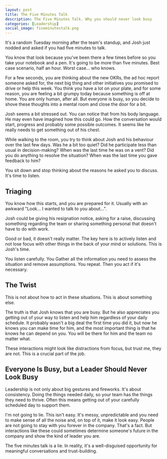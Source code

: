 ```yaml
---
layout: post
title: The Five Minutes Talk
description: The Five Minutes Talk. Why you should never look busy
categories: [Leadership]
social_image: fiveminutestalk.png
---
```


It's a random Tuesday morning after the team's standup, and Josh just nodded and asked if you had five minutes to talk.

You know that look because you've been there a few times before so you take your notebook and a pen. It's going to be more than five minutes. Best case scenario, half an hour. Worst case... who knows.

For a few seconds, you are thinking about the new OKRs, the ad hoc report someone asked for, the next big thing and other initiatives you promised to drive or help this week. You think you have a lot on your plate, and for some reason, you are feeling a bit grumpy today because something is off at home. You are only human, after all. But everyone is busy, so you decide to shove these thoughts into a mental room and close the door for a bit.

Josh seems a bit stressed out. You can notice that from his body language. He may even have imagined how this could go. How the conversation would start, progress and probably some possible outcomes. It seems like he really needs to get something out of his chest.

While walking to the room, you try to think about Josh and his behaviour over the last few days. Was he a bit too quiet? Did he participate less than usual in decision-making? When was the last time he was on a vent? Did you do anything to resolve the situation? When was the last time you gave feedback to him?

You sit down and stop thinking about the reasons he asked you to discuss. It's time to listen.

## Triaging

You know how this starts, and you are prepared for it. Usually with an awkward "Look... I wanted to talk to you about...".

Josh could be giving his resignation notice, asking for a raise, discussing something regarding the team or sharing something personal that doesn't have to do with work.

Good or bad, it doesn't really matter. The key here is to actively listen and not lose focus with other things in the back of your mind or solutions. This is Josh's time.

You listen carefully. You Gather all the information you need to assess the situation and remove assumptions. You repeat. Then you act if it's necessary.

## The Twist

This is not about how to act in these situations. This is about something else.

The truth is that Josh knows that you are busy. But he also appreciates you getting out of your way to listen and help him regardless of your daily schedule. It probably wasn't a big deal the first time you did it, but now he knows you can make time for him, and the most important thing is that he knows he can depend on you. You will be there for him and the team no matter what.

These interactions might look like distractions from focus, but trust me, they are not. This is a crucial part of the job.

## Everyone Is Busy, but a Leader Should Never Look Busy

Leadership is not only about big gestures and fireworks. It's about consistency. Doing the things needed daily, so your team has the things they need to thrive. Often this means getting out of your carefully scheduled day to support them.

I'm not going to lie. This isn't easy. It's messy, unpredictable and you need to make sense of all the noise and, on top of it, make it look easy. People are not going to stay with you forever in the company. That's a fact. But interactions like these could sometimes determine someone's future in the company and show the kind of leader you are.

The five minutes talk is a lie. In reality, it's a well-disguised opportunity for meaningful conversations and trust-building.
